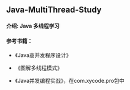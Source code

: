 ## Java-MultiThread-Study

#### 介绍: Java 多线程学习

#### 参考书籍：

* 《Java高并发程序设计》

* 《图解多线程模式》
    
* 《Java并发编程实战》，在com.xycode.pro包中